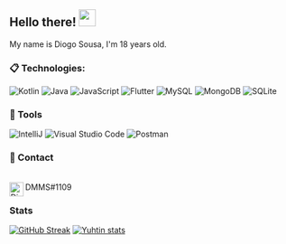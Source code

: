 ## Hello there! <img src="https://raw.githubusercontent.com/aemmadi/aemmadi/master/wave.gif" width="30px">

My name is Diogo Sousa, I'm 18 years old.

### 📋 Technologies:

  ![Kotlin](https://img.shields.io/badge/Kotlin-3366cc?style=for-the-badge&logo=kotlin&logoColor=white)
  ![Java](https://img.shields.io/badge/Java-ED8B00?style=for-the-badge&logo=java&logoColor=white)
  ![JavaScript](https://img.shields.io/badge/JavaScript-F7DF1E?style=for-the-badge&logo=javascript&logoColor=black)
  ![Flutter](https://img.shields.io/badge/Flutter%20-%2302569B.svg?&style=for-the-badge&logo=Flutter&logoColor=white)
  ![MySQL](https://img.shields.io/badge/MySQL-00000F?style=for-the-badge&logo=mysql&logoColor=white)
  ![MongoDB](https://img.shields.io/badge/MongoDB-4EA94B?style=for-the-badge&logo=mongodb&logoColor=white)
  ![SQLite](https://img.shields.io/badge/SQLite-07405E?style=for-the-badge&logo=sqlite&logoColor=white)
  
### 🚀 Tools

  ![IntelliJ](https://img.shields.io/badge/IntelliJ-000000?style=for-the-badge&logo=intellij-idea&logoColor=blue)
  ![Visual Studio Code](https://img.shields.io/badge/VSCode-008B8B?style=for-the-badge&logo=visual-studio-code&logoColor=blue)
  ![Postman](https://img.shields.io/badge/-Postman-333333?style=for-the-badge&logo=postman)

### 💬 Contact
</br><img align="left" alt="Discord" target="_blank" width="25px" src="https://raw.githubusercontent.com/anuraghazra/anuraghazra/master/assets/discord-round.svg"/>
<string>DMMS#1109</string>


### Stats
[![GitHub Streak](https://github-readme-streak-stats.herokuapp.com?user=m0rais&theme=ayu-mirage)](https://git.io/streak-stats)
[![Yuhtin stats](https://github-readme-stats.vercel.app/api?username=m0rais&layout=compact&theme=tokyonight&hide_title=true&show_icons=true&count_private=true)](https://github.com/m0rais/)
